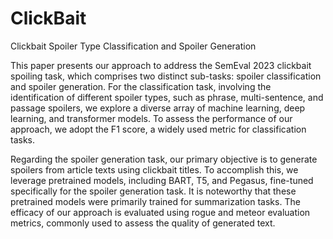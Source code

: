 # ClickBait
Clickbait Spoiler Type Classification and Spoiler Generation

This paper presents our approach to address the SemEval 2023 clickbait spoiling task, which comprises two distinct sub-tasks: spoiler classification and spoiler generation. For the classification task, involving the identification of different spoiler types, such as phrase, multi-sentence, and passage spoilers, we explore a diverse array of machine learning, deep learning, and transformer models. To assess the performance of our approach, we adopt the F1 score, a widely used metric for classification tasks.

Regarding the spoiler generation task, our primary objective is to generate spoilers from article texts using clickbait titles. To accomplish this, we leverage pretrained models, including BART, T5, and Pegasus, fine-tuned specifically for the spoiler generation task. It is noteworthy that these pretrained models were primarily trained for summarization tasks. The efficacy of our approach is evaluated using rogue and meteor evaluation metrics, commonly used to assess the quality of generated text.
